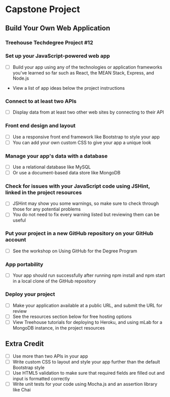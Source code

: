 # Capstone Project
## Build Your Own Web Application
### Treehouse Techdegree Project #12

### Set up your JavaScript-powered web app
* [ ] Build your app using any of the technologies or application frameworks you've learned so far such as React, the MEAN Stack, Express, and Node.js
* View a list of app ideas below the project instructions

### Connect to at least two APIs
* [ ] Display data from at least two other web sites by connecting to their API

### Front end design and layout
* [ ] Use a responsive front end framework like Bootstrap to style your app
* [ ] You can add your own custom CSS to give your app a unique look

### Manage your app's data with a database
* [ ] Use a relational database like MySQL
* [ ] Or use a document-based data store like MongoDB

### Check for issues with your JavaScript code using JSHint, linked in the project resources
* [ ] JSHint may show you some warnings, so make sure to check through those for any potential problems
* [ ] You do not need to fix every warning listed but reviewing them can be useful
### Put your project in a new GitHub repository on your GitHub account
* [ ] See the workshop on Using GitHub for the Degree Program
### App portability
* [ ] Your app should run successfully after running npm install and npm start in a local clone of the GitHub repository

### Deploy your project
* [ ] Make your application available at a public URL, and submit the URL for review
* [ ] See the resources section below for free hosting options
* [ ] View Treehouse tutorials for deploying to Heroku, and using mLab for a MongoDB instance, in the project resources

## Extra Credit

* [ ] Use more than two APIs in your app
* [ ] Write custom CSS to layout and style your app further than the default Bootstrap style
* [ ] Use HTML5 validation to make sure that required fields are filled out and input is formatted correctly
* [ ] Write unit tests for your code using Mocha.js and an assertion library like Chai
